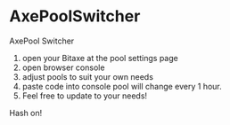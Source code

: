 # AxePoolSwitcher
AxePool Switcher

1. open your Bitaxe at the pool settings page
2. open browser console 
3. adjust pools to suit your own needs 
4. paste code into console pool will change every 1 hour. 
5. Feel free to update to your needs! 

Hash on! 
